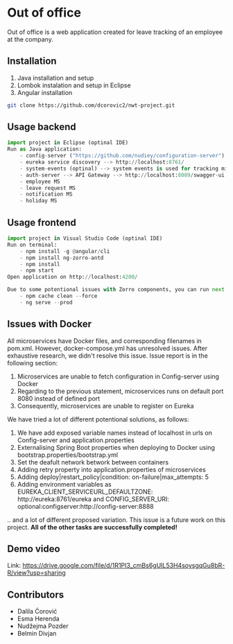 # Out of office

Out of office is a web application created for leave tracking of an employee at the company. 

## Installation

1. Java installation and setup
2. Lombok instalation and setup in Eclipse
3. Angular installation

```bash
git clone https://github.com/dcorovic2/nwt-project.git
```

## Usage backend

```python
import project in Eclipse (optinal IDE)
Run as Java application:
    - config-server ("https://github.com/nudiey/configuration-server") --> Configuration server is used for setting up main configuration properties (server port on eureka,database configuration) of all microservcies
    - eureka service discovery --> http://localhost:8761/
    - system-events (optinal) --> system events is used for tracking microservices activities
    - auth-server --> API Gateway --> http://localhost:8089/swagger-ui.html
    - employee MS 
    - leave request MS
    - notification MS
    - holiday MS
```

## Usage frontend
```python
import project in Visual Studio Code (optinal IDE)
Run on terminal:
    - npm install -g @angular/cli
    - npm install ng-zorro-antd
    - npm install
    - npm start
Open application on http://localhost:4200/

Due to some potentional issues with Zorro components, you can run next commands:
    - npm cache clean --force
    - ng serve --prod
```

## Issues with Docker
All microservices have Docker files, and corresponding filenames in pom.xml. However, docker-compose.yml has unresolved issues.
After exhaustive research, we didn't resolve this issue. Issue report is in the following section:
1.  Microservices are unable to fetch configuration in Config-server using Docker 
2.  Regarding to the previous statement, microservices runs on default port 8080 instead of defined port
3.  Consequently, microservices are unable to register on Eureka

We have tried a lot of different potentional solutions, as follows:
1. We have add exposed variable names instead of localhost in urls on Config-server and application.properties
2. Externalising Spring Boot properties when deploying to Docker using bootstrap.properties/bootstrap.yml
3. Set the deafult network betwork between containers 
4. Adding retry property into application.properties of microservices
5. Adding  deploy|restart_policy|condition: on-failure|max_attempts: 5
6. Adding environment variables as EUREKA_CLIENT_SERVICEURL_DEFAULTZONE: http://eureka:8761/eureka and CONFIG_SERVER_URI: optional:configserver:http://config-server:8888

.. and a lot of different proposed variation. This issue is a future work on this project.
**All of the other tasks are successfully completed!**

## Demo video

Link: https://drive.google.com/file/d/1R1PI3_cmBs6gUIL53H4soysgqGu8bR-R/view?usp=sharing

## Contributors
- Dalila Ćorović
- Esma Herenda
- Nudžejma Pozder
- Belmin Divjan

